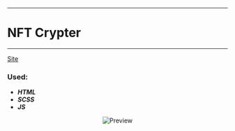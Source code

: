 ____
# NFT Crypter
____
[Site](https://1kiritos1.github.io/NFT-Crypter/)

### Used:
* ***HTML***
* ***SCSS***
* ***JS*** 

<p align="center">
  <img src="https://lh3.googleusercontent.com/pw/AM-JKLWVwwDhlA_GP-f23HMnbFrG-10LFgmXMgPuXHSakugLfexktl1OZwq8bk8Cwe0oOMUOLhAdCbfId2XtREB4ttlOJv-5KhoH1JvETFW7J6Ksc0z9uH7nPZ6R1GTxW-CFCDSmCJx8Z00AMpUSxaRjJroS=w186-h929-no?authuser=0" title="Preview">
</p>
